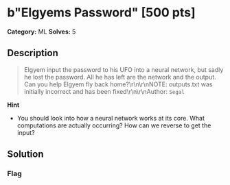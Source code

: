# b"Elgyems Password" [500 pts]

**Category:** ML
**Solves:** 5

## Description
>Elgyem input the password to his UFO into a neural network, but sadly he lost the password. All he has left are the network and the output. Can you help Elgyem fly back home?\r\n\r\nNOTE: outputs.txt was initially incorrect and has been fixed\r\n\r\nAuthor: `Segal`

**Hint**
* You should look into how a neural network works at its core. What computations are actually occurring? How can we reverse to get the input?

## Solution

### Flag

